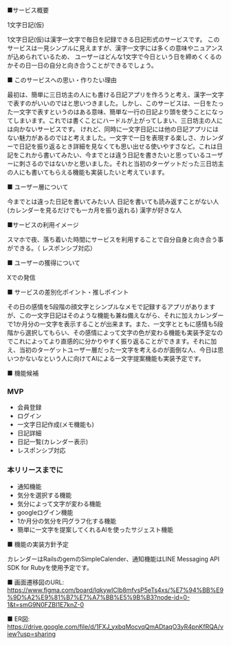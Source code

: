 ■サービス概要

1文字日記(仮)

1文字日記(仮)は漢字一文字で毎日を記録できる日記形式のサービスです。
このサービスは一見シンプルに見えますが、漢字一文字には多くの意味やニュアンスが込められているため、
ユーザーはどんな1文字で今日という日を締めくくるのかその日一日の自分と向き合うことができるでしょう。


■ このサービスへの思い・作りたい理由

最初は、簡単に三日坊主の人にも書ける日記アプリを作ろうと考え、漢字一文字で表すのがいいのではと思いつきました。しかし、このサービスは、一日をたった一文字で表すというのはある意味、簡単な一行の日記より頭を使うことになってしまいます。これでは書くことにハードルが上がってしまい、三日坊主の人には向かないサービスです。
けれど、同時に一文字日記には他の日記アプリにはない魅力があるのではと考えました。一文字で一日を表現する楽しさ、カレンダーで日記を振り返るとき詳細を見なくても思い出せる使いやすさなど。これは日記をこれから書いてみたい、今までとは違う日記を書きたいと思っているユーザーに刺さるのではないかと思いました。それと当初のターゲットだった三日坊主の人にも書いてもらえる機能も実装したいと考えています。

■ ユーザー層について

今までとは違った日記を書いてみたい人
日記を書いても読み返すことがない人(カレンダーを見るだけでも一カ月を振り返れる)
漢字が好きな人

■サービスの利用イメージ

スマホで夜、落ち着いた時間にサービスを利用することで自分自身と向き合う事ができる。（ レスポンシブ対応）

■ ユーザーの獲得について

Xでの発信

■ サービスの差別化ポイント・推しポイント

その日の感情を5段階の顔文字とシンプルなメモで記録するアプリがありますが、この一文字日記はそのような機能も兼ね備えながら、それに加えカレンダーで1か月分の一文字を表示することが出来ます。また、一文字とともに感情も5段階から選択してもらい、その感情によって文字の色が変わる機能も実装予定なのでこれによってより直感的に分かりやすく振り返ることができます。それに加え、当初のターゲットユーザー層だった一文字を考えるのが面倒な人、今日は思いつかないなという人に向けてAIによる一文字提案機能も実装予定です。

■ 機能候補

### MVP
* 会員登録
* ログイン
* 一文字日記作成(メモ機能も)
* 日記詳細
* 日記一覧(カレンダー表示)
* レスポンシブ対応

### 本リリースまでに
* 通知機能
* 気分を選択する機能
* 気分によって文字が変わる機能
* googleログイン機能
* 1か月分の気分を円グラフ化する機能
* 簡単に一文字を提案してくれるAIを使ったサジェスト機能

■ 機能の実装方針予定

カレンダーはRailsのgemのSimpleCalender、通知機能はLINE Messaging API SDK for Rubyを使用予定です。

■ 画面遷移図のURL: https://www.figma.com/board/lqkywIClb8mfvsP5eTs4xs/%E7%94%BB%E9%9D%A2%E9%81%B7%E7%A7%BB%E5%9B%B3?node-id=0-1&t=smG9N0FZBI1E7knZ-0

■ ER図: https://drive.google.com/file/d/1FXJ_yxbqMocvqQmADtaqO3yR4pnKfRQA/view?usp=sharing